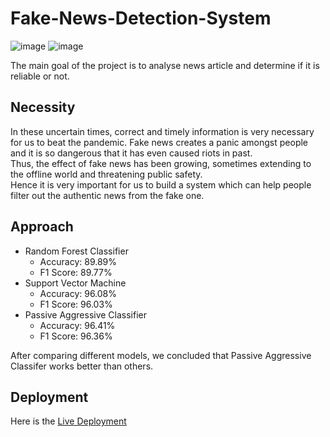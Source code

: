 # Fake-News-Detection-System

![image](https://user-images.githubusercontent.com/66703039/127868827-4d4e34ef-b8b3-431d-9498-cb316ba8dfb9.png)
![image](https://user-images.githubusercontent.com/66703039/127868752-60e960eb-1690-4331-bc42-f3dc78906127.png)


The main goal of the project is to analyse news article and determine if it is reliable or not.

## Necessity

In these uncertain times, correct and timely information is very necessary for us to beat the pandemic. Fake news creates a panic amongst people and it is so dangerous that it has even caused riots in past. \
Thus, the effect of fake news has been growing, sometimes extending to the offline world and threatening public safety. \
Hence it is very important for us to build a system which can help people filter out the authentic news from the fake one.

## Approach

* Random Forest Classifier
    - Accuracy: 89.89%
    - F1 Score: 89.77%
* Support Vector Machine
    - Accuracy: 96.08%
    - F1 Score: 96.03%
* Passive Aggressive Classifier
    - Accuracy: 96.41%
    - F1 Score: 96.36%

After comparing different models, we concluded that Passive Aggressive Classifer works better than others.

## Deployment

Here is the [Live Deployment](https://share.streamlit.io/alooperalta/fake-news-detection-system/main/fakenews_detection.py)
